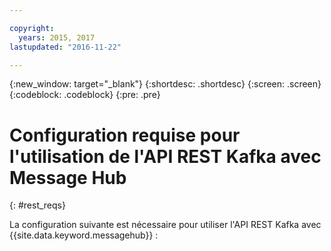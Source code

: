 ```yaml
---

copyright:
  years: 2015, 2017
lastupdated: "2016-11-22"

---
```


{:new_window: target="_blank"}
{:shortdesc: .shortdesc}
{:screen: .screen}
{:codeblock: .codeblock}
{:pre: .pre}

# Configuration requise pour l'utilisation de l'API REST Kafka avec Message Hub
{: #rest_reqs}

La configuration suivante est nécessaire pour utiliser l'API REST Kafka avec {{site.data.keyword.messagehub}} : 

<!-- TBC. Reqs needed here -->

